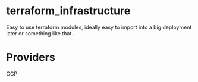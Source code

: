 # terraform_infrastructure

Easy to use terraform modules, ideally easy to import into a big deployment later or something like that.

# Providers
GCP
